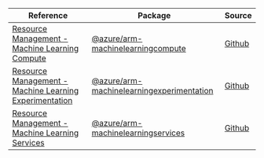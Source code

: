 | Reference | Package | Source |
|---|---|---|
|[Resource Management - Machine Learning Compute](arm-machinelearningcompute-readme.md)|[@azure/arm-machinelearningcompute](https://www.npmjs.com/package/@azure/arm-machinelearningcompute)|[Github](https://github.com/Azure/azure-sdk-for-js/blob/main/sdk/machinelearningcompute/arm-machinelearningcompute)|
|[Resource Management - Machine Learning Experimentation](arm-machinelearningexperimentation-readme.md)|[@azure/arm-machinelearningexperimentation](https://www.npmjs.com/package/@azure/arm-machinelearningexperimentation)|[Github](https://github.com/Azure/azure-sdk-for-js/blob/main/sdk/machinelearningexperimentation/arm-machinelearningexperimentation)|
|[Resource Management - Machine Learning Services](arm-machinelearningservices-readme.md)|[@azure/arm-machinelearningservices](https://www.npmjs.com/package/@azure/arm-machinelearningservices)|[Github](https://github.com/Azure/azure-sdk-for-js/blob/main/sdk/machinelearningservices/arm-machinelearningservices)|
